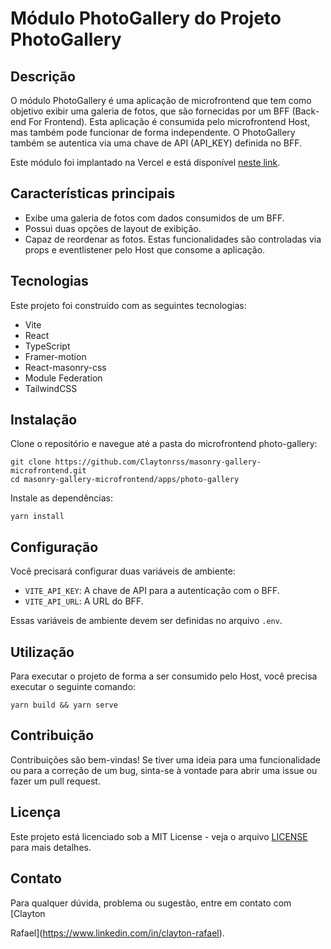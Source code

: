 # Módulo PhotoGallery do Projeto PhotoGallery

## Descrição

O módulo PhotoGallery é uma aplicação de microfrontend que tem como objetivo exibir uma galeria de fotos, que são fornecidas por um BFF (Back-end For Frontend). Esta aplicação é consumida pelo microfrontend Host, mas também pode funcionar de forma independente. O PhotoGallery também se autentica via uma chave de API (API_KEY) definida no BFF.

Este módulo foi implantado na Vercel e está disponível [neste link](https://masonry-gallery-microfrontend-photo-gallery.vercel.app/).

## Características principais

- Exibe uma galeria de fotos com dados consumidos de um BFF.
- Possui duas opções de layout de exibição.
- Capaz de reordenar as fotos. Estas funcionalidades são controladas via props e eventlistener pelo Host que consome a aplicação.

## Tecnologias

Este projeto foi construído com as seguintes tecnologias:

- Vite
- React
- TypeScript
- Framer-motion
- React-masonry-css
- Module Federation
- TailwindCSS

## Instalação

Clone o repositório e navegue até a pasta do microfrontend photo-gallery:

```
git clone https://github.com/Claytonrss/masonry-gallery-microfrontend.git
cd masonry-gallery-microfrontend/apps/photo-gallery
```

Instale as dependências:

```
yarn install
```

## Configuração

Você precisará configurar duas variáveis de ambiente:

- `VITE_API_KEY`: A chave de API para a autenticação com o BFF.
- `VITE_API_URL`: A URL do BFF.

Essas variáveis de ambiente devem ser definidas no arquivo `.env`.

## Utilização

Para executar o projeto de forma a ser consumido pelo Host, você precisa executar o seguinte comando:

```
yarn build && yarn serve
```

## Contribuição

Contribuições são bem-vindas! Se tiver uma ideia para uma funcionalidade ou para a correção de um bug, sinta-se à vontade para abrir uma issue ou fazer um pull request.

## Licença

Este projeto está licenciado sob a MIT License - veja o arquivo [LICENSE](LICENSE) para mais detalhes.

## Contato

Para qualquer dúvida, problema ou sugestão, entre em contato com [Clayton

Rafael](https://www.linkedin.com/in/clayton-rafael).
